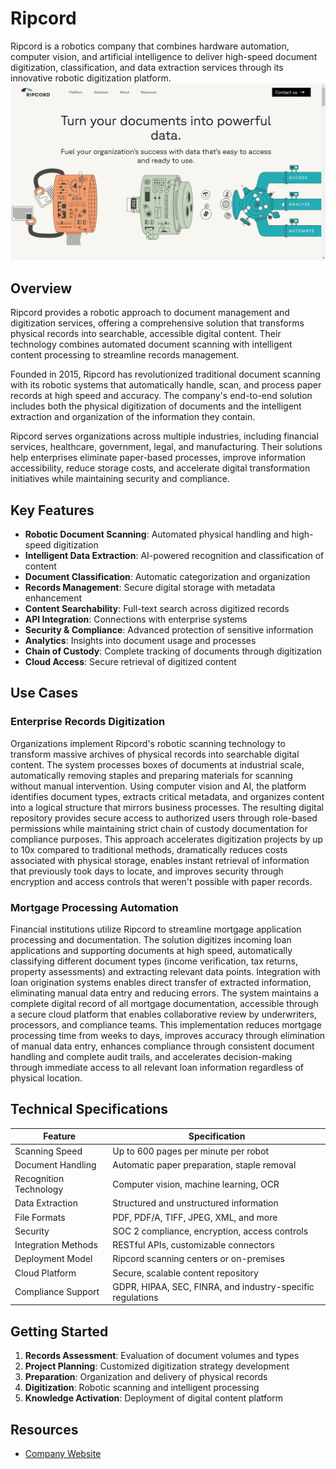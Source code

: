 
# Ripcord

Ripcord is a robotics company that combines hardware automation, computer vision, and artificial intelligence to deliver high-speed document digitization, classification, and data extraction services through its innovative robotic digitization platform.
![Ripcord](assets\ripcord.png)

## Overview

Ripcord provides a robotic approach to document management and digitization services, offering a comprehensive solution that transforms physical records into searchable, accessible digital content. Their technology combines automated document scanning with intelligent content processing to streamline records management.

Founded in 2015, Ripcord has revolutionized traditional document scanning with its robotic systems that automatically handle, scan, and process paper records at high speed and accuracy. The company's end-to-end solution includes both the physical digitization of documents and the intelligent extraction and organization of the information they contain.

Ripcord serves organizations across multiple industries, including financial services, healthcare, government, legal, and manufacturing. Their solutions help enterprises eliminate paper-based processes, improve information accessibility, reduce storage costs, and accelerate digital transformation initiatives while maintaining security and compliance.

## Key Features

- **Robotic Document Scanning**: Automated physical handling and high-speed digitization
- **Intelligent Data Extraction**: AI-powered recognition and classification of content
- **Document Classification**: Automatic categorization and organization
- **Records Management**: Secure digital storage with metadata enhancement
- **Content Searchability**: Full-text search across digitized records
- **API Integration**: Connections with enterprise systems
- **Security & Compliance**: Advanced protection of sensitive information
- **Analytics**: Insights into document usage and processes
- **Chain of Custody**: Complete tracking of documents through digitization
- **Cloud Access**: Secure retrieval of digitized content

## Use Cases

### Enterprise Records Digitization

Organizations implement Ripcord's robotic scanning technology to transform massive archives of physical records into searchable digital content. The system processes boxes of documents at industrial scale, automatically removing staples and preparing materials for scanning without manual intervention. Using computer vision and AI, the platform identifies document types, extracts critical metadata, and organizes content into a logical structure that mirrors business processes. The resulting digital repository provides secure access to authorized users through role-based permissions while maintaining strict chain of custody documentation for compliance purposes. This approach accelerates digitization projects by up to 10x compared to traditional methods, dramatically reduces costs associated with physical storage, enables instant retrieval of information that previously took days to locate, and improves security through encryption and access controls that weren't possible with paper records.

### Mortgage Processing Automation

Financial institutions utilize Ripcord to streamline mortgage application processing and documentation. The solution digitizes incoming loan applications and supporting documents at high speed, automatically classifying different document types (income verification, tax returns, property assessments) and extracting relevant data points. Integration with loan origination systems enables direct transfer of extracted information, eliminating manual data entry and reducing errors. The system maintains a complete digital record of all mortgage documentation, accessible through a secure cloud platform that enables collaborative review by underwriters, processors, and compliance teams. This implementation reduces mortgage processing time from weeks to days, improves accuracy through elimination of manual data entry, enhances compliance through consistent document handling and complete audit trails, and accelerates decision-making through immediate access to all relevant loan information regardless of physical location.

## Technical Specifications

| Feature | Specification |
|---------|---------------|
| Scanning Speed | Up to 600 pages per minute per robot |
| Document Handling | Automatic paper preparation, staple removal |
| Recognition Technology | Computer vision, machine learning, OCR |
| Data Extraction | Structured and unstructured information |
| File Formats | PDF, PDF/A, TIFF, JPEG, XML, and more |
| Security | SOC 2 compliance, encryption, access controls |
| Integration Methods | RESTful APIs, customizable connectors |
| Deployment Model | Ripcord scanning centers or on-premises |
| Cloud Platform | Secure, scalable content repository |
| Compliance Support | GDPR, HIPAA, SEC, FINRA, and industry-specific regulations |

## Getting Started

1. **Records Assessment**: Evaluation of document volumes and types
2. **Project Planning**: Customized digitization strategy development
3. **Preparation**: Organization and delivery of physical records
4. **Digitization**: Robotic scanning and intelligent processing
5. **Knowledge Activation**: Deployment of digital content platform

## Resources

- [Company Website](https://www.ripcord.com/)
